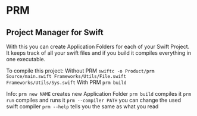 # PRM
## Project Manager for Swift

With this you can create Application Folders for each of your Swift Project.
It keeps track of all your swift files and if you build it compiles everything in one executable.

To compile this project:
Without PRM `swiftc -o Product/prm Source/main.swift Frameworks/Utils/File.swift Frameworks/Utils/Sys.swift`
With PRM `prm build`

Info:
`prm new NAME` creates new Application Folder
`prm build` compiles it
`prm run` compiles and runs it
`prm --compiler PATH` you can change the used swift compiler
`prm --help` tells you the same as what you read
